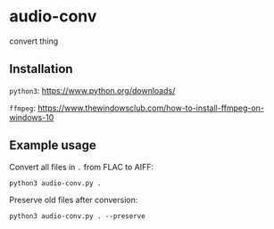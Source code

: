 # audio-conv
convert thing

## Installation

`python3`: https://www.python.org/downloads/

`ffmpeg`: https://www.thewindowsclub.com/how-to-install-ffmpeg-on-windows-10

## Example usage

Convert all files in `.` from FLAC to AIFF:

`python3 audio-conv.py .`

Preserve old files after conversion:

`python3 audio-conv.py . --preserve`
